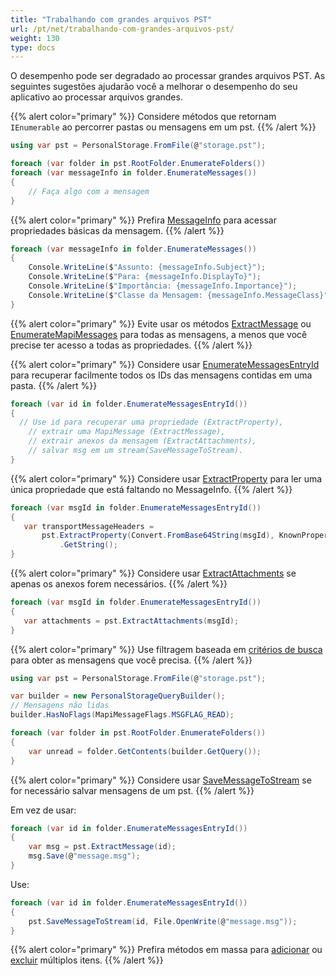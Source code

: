 ```yaml
---
title: "Trabalhando com grandes arquivos PST"
url: /pt/net/trabalhando-com-grandes-arquivos-pst/
weight: 130
type: docs
---
```


O desempenho pode ser degradado ao processar grandes arquivos PST. As seguintes sugestões ajudarão você a melhorar o desempenho do seu aplicativo ao processar arquivos grandes.

{{% alert color="primary" %}}
Considere métodos que retornam `IEnumerable` ao percorrer pastas ou mensagens em um pst.
{{% /alert %}}

```csharp
using var pst = PersonalStorage.FromFile(@"storage.pst");

foreach (var folder in pst.RootFolder.EnumerateFolders())
foreach (var messageInfo in folder.EnumerateMessages())
{
    // Faça algo com a mensagem
}
```

{{% alert color="primary" %}}
Prefira [MessageInfo](https://reference.aspose.com/email/net/aspose.email.storage.pst/messageinfo/) para acessar propriedades básicas da mensagem.
{{% /alert %}}

```csharp
foreach (var messageInfo in folder.EnumerateMessages())
{
    Console.WriteLine($"Assunto: {messageInfo.Subject}");
    Console.WriteLine($"Para: {messageInfo.DisplayTo}");
    Console.WriteLine($"Importância: {messageInfo.Importance}");
    Console.WriteLine($"Classe da Mensagem: {messageInfo.MessageClass}");
}
```

{{% alert color="primary" %}}
Evite usar os métodos [ExtractMessage](https://reference.aspose.com/email/net/aspose.email.storage.pst/personalstorage/extractmessage/) ou [EnumerateMapiMessages](https://reference.aspose.com/email/net/aspose.email.storage.pst/folderinfo/enumeratemapimessages/) para todas as mensagens, a menos que você precise ter acesso a todas as propriedades.
{{% /alert %}}

{{% alert color="primary" %}}
Considere usar [EnumerateMessagesEntryId](https://reference.aspose.com/email/net/aspose.email.storage.pst/folderinfo/enumeratemessagesentryid/) para recuperar facilmente todos os IDs das mensagens contidas em uma pasta.
{{% /alert %}}

 ```csharp
foreach (var id in folder.EnumerateMessagesEntryId())
{
   // Use id para recuperar uma propriedade (ExtractProperty),
	 // extrair uma MapiMessage (ExtractMessage),
	 // extrair anexos da mensagem (ExtractAttachments),
	 // salvar msg em um stream(SaveMessageToStream).
}
 ```

{{% alert color="primary" %}}
Considere usar [ExtractProperty](https://reference.aspose.com/email/net/aspose.email.storage.pst/personalstorage/extractproperty/) para ler uma única propriedade que está faltando no MessageInfo.
{{% /alert %}}

 ```csharp
foreach (var msgId in folder.EnumerateMessagesEntryId())
{
    var transportMessageHeaders =
        pst.ExtractProperty(Convert.FromBase64String(msgId), KnownPropertyList.TransportMessageHeaders.Tag)
            .GetString();
}
 ```

{{% alert color="primary" %}}
Considere usar [ExtractAttachments](https://reference.aspose.com/email/net/aspose.email.storage.pst/personalstorage/extractattachments/) se apenas os anexos forem necessários.
{{% /alert %}}

```csharp
foreach (var msgId in folder.EnumerateMessagesEntryId())
{
   var attachments = pst.ExtractAttachments(msgId);
}
```

{{% alert color="primary" %}}
Use filtragem baseada em [critérios de busca](https://docs.aspose.com/email/pt/net/working-with-messages-in-a-pst-file/#searching-messages-and-folders-in-pst) para obter as mensagens que você precisa.
{{% /alert %}}

```csharp
using var pst = PersonalStorage.FromFile(@"storage.pst");

var builder = new PersonalStorageQueryBuilder();
// Mensagens não lidas
builder.HasNoFlags(MapiMessageFlags.MSGFLAG_READ);

foreach (var folder in pst.RootFolder.EnumerateFolders())
{
    var unread = folder.GetContents(builder.GetQuery());
}
```

{{% alert color="primary" %}}
Considere usar [SaveMessageToStream](https://reference.aspose.com/email/net/aspose.email.storage.pst/personalstorage/savemessagetostream/) se for necessário salvar mensagens de um pst.
{{% /alert %}}

Em vez de usar:

```csharp
foreach (var id in folder.EnumerateMessagesEntryId())
{
    var msg = pst.ExtractMessage(id);
    msg.Save(@"message.msg");
}
```

Use:

```csharp
foreach (var id in folder.EnumerateMessagesEntryId())
{
    pst.SaveMessageToStream(id, File.OpenWrite(@"message.msg"));
}
```

{{% alert color="primary" %}}
Prefira métodos em massa para [adicionar](https://docs.aspose.com/email/pt/net/working-with-messages-in-a-pst-file/#adding-bulk-messages) ou [excluir](https://docs.aspose.com/email/pt/net/working-with-messages-in-a-pst-file/#delete-items-in-bulk-from-pst-file) múltiplos itens.
{{% /alert %}}